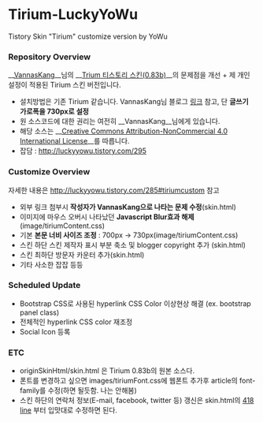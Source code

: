 # Tirium-LuckyYoWu
Tistory Skin "Tirium" customize version by YoWu

### Repository Overview
__[VannasKang](http://vannskang.com/)__님의 __[Trium 티스토리 스킨(0.83b)](http://vannskang.tistory.com/105)__의 문제점을 개선 + 제 개인 설정이 적용된 Tirium 스킨 버전입니다.
* 설치방법은 기존 Tirium 같습니다. VannasKang님 블로그 [링크](http://vannskang.tistory.com/104) 참고, 단 __글쓰기 가로폭을 730px로 설정__
* 원 소스코드에 대한 권리는 여전히 __VannasKang__님에게 있습니다.
* 해당 소스는 __[Creative Commons Attribution-NonCommercial 4.0 International License](http://creativecommons.org/licenses/by-nc/4.0/)__를 따릅니다.
* 잡담 : http://luckyyowu.tistory.com/295

### Customize Overview
자세한 내용은 http://luckyyowu.tistory.com/285#tiriumcustom 참고
* 외부 링크 첨부시 __작성자가 VannasKang으로 나타는 문제 수정__(skin.html)
* 이미지에 마우스 오버시 나타났던 __Javascript Blur효과 해제__(image/tiriumContent.css)
* 기본 __본문 너비 사이즈 조정__ : 700px -> 730px(image/tiriumContent.css)
* 스킨 하단 스킨 제작자 표시 부분 축소 및 blogger copyright 추가 (skin.html)
* 스킨 최하단 방문자 카운터 추가(skin.html)
* 기타 사소한 잡잡 등등

### Scheduled Update
* Bootstrap CSS로 사용된  hyperlink CSS Color 이상현상 해결 (ex. bootstrap panel class)
* 전체적인 hyperlink CSS color 재조정
* Social Icon 등록

### ETC
* originSkinHtml/skin.html 은 Tirium 0.83b의 원본 소스다.
* 폰트를 변경하고 싶으면 images/tiriumFont.css에 웹폰트 추가후 article의 font-family를 수정(하면 될듯함. 나는 안해봄)
* 스킨 하단의 연락처 정보(E-mail, facebook, twitter 등) 갱신은 skin.html의 [418 line](https://github.com/uyu423/Tirium-LuckyYoWu/blob/master/skin.html#L418) 부터 입맛대로 수정하면 된다.
